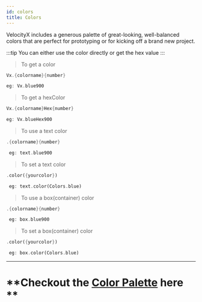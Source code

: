 ```yaml
---
id: colors
title: Colors
---
```


VelocityX includes a generous palette of great-looking, well-balanced colors that are perfect for prototyping or for kicking off a brand new project.

:::tip
You can either use the color directly or get the hex value
:::

> To get a color

```dart
Vx.{colorname}{number}

eg: Vx.blue900
```

> To get a hexColor

```dart
Vx.{colorname}Hex{number}

eg: Vx.blueHex900
```

> To use a text color

```dart
.{colorname}{number}

 eg: text.blue900
```

> To set a text color

```dart
.color({yourcolor})

 eg: text.color(Colors.blue)
```

> To use a box(container) color

```dart
.{colorname}{number}

 eg: box.blue900
```

> To set a box(container) color

```dart
.color({yourcolor})

 eg: box.color(Colors.blue)
```

---

# **Checkout the [Color Palette](https://tailwindcss.com/docs/customizing-colors#default-color-palette) here **

